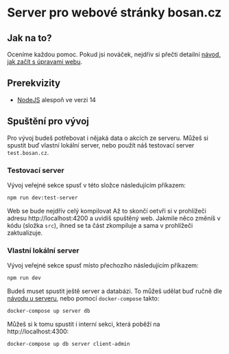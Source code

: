 # Server pro webové stránky bosan.cz

## Jak na to?

Oceníme každou pomoc. Pokud jsi nováček, nejdřív si přečti detailní [návod, jak začít s úpravami webu](./CONTRIBUTING.md).

## Prerekvizity

 - [NodeJS](http://nodejs.org/) alespoň ve verzi 14

## Spuštění pro vývoj

Pro vývoj budeš potřebovat i nějaká data o akcích ze serveru. Můžeš si spustit buď vlastní lokální server, nebo použít náš testovací server `test.bosan.cz`.

### Testovací server

Vývoj veřejné sekce spusť v této složce následujícím příkazem:

```sh
npm run dev:test-server
```

Web se bude nejdřív celý kompilovat Až to skončí oetvři si v prohlížeči adresu http://localhost:4200 a uvidíš spuštěný web. Jakmile něco změníš v kódu (složka `src`), ihned se ta část zkompiluje a sama v prohlížeči zaktualizuje.

### Vlastní lokální server

Vývoj veřejné sekce spusť místo přechozího následujícím příkazem:

```sh
npm run dev
```

Budeš muset spustit ještě server a databázi. To můžeš udělat buď ručně dle [návodu u serveru](../server), nebo pomocí `docker-compose` takto:

```sh
docker-compose up server db
```

Můžeš si k tomu spustit i interní sekci, která poběží na http://localhost:4300:

```sh
docker-compose up db server client-admin
```